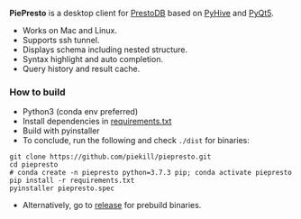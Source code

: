 **PiePresto** is a desktop client for [PrestoDB](http://prestodb.github.io/) based on [PyHive](https://github.com/dropbox/PyHive) and [PyQt5](https://www.riverbankcomputing.com/software/pyqt/intro).

- Works on Mac and Linux.
- Supports ssh tunnel.
- Displays schema including nested structure.
- Syntax highlight and auto completion.
- Query history and result cache.

### How to build

- Python3 (conda env preferred)
- Install dependencies in [requirements.txt](https://github.com/piekill/piepresto/blob/master/requirements.txt)
- Build with pyinstaller
- To conclude, run the following and check `./dist` for binaries:
 ```shell
 git clone https://github.com/piekill/piepresto.git
 cd piepresto
 # conda create -n piepresto python=3.7.3 pip; conda activate piepresto
 pip install -r requirements.txt
 pyinstaller piepresto.spec
 ```
- Alternatively, go to [release](https://github.com/piekill/piepresto/releases) for prebuild binaries.